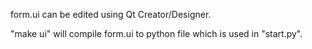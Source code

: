 
form.ui can be edited using Qt Creator/Designer.

"make ui" will compile form.ui to python file which is used in "start.py".
